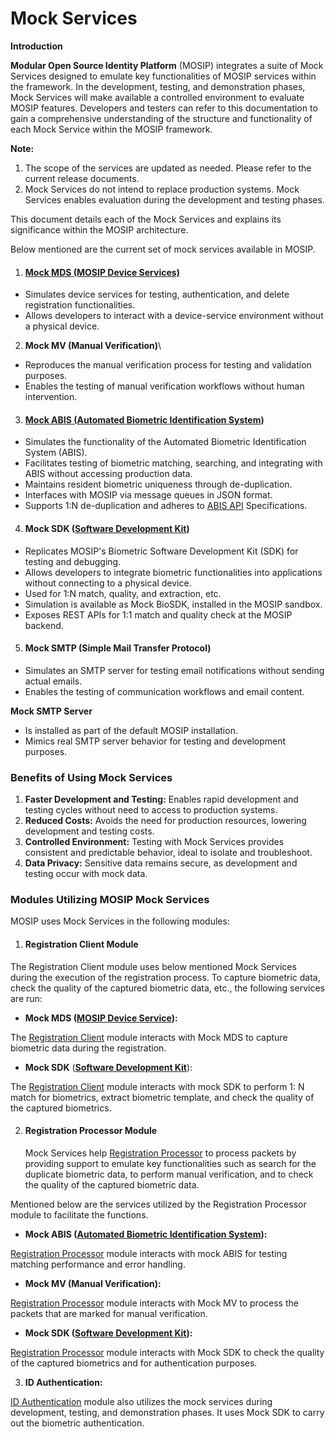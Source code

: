 # Mock Services

**Introduction**

**Modular Open Source Identity Platform** (MOSIP) integrates a suite of Mock Services designed to emulate key functionalities of MOSIP services within the framework. In the development, testing, and demonstration phases, Mock Services will make available a controlled environment to evaluate MOSIP features. Developers and testers can refer to this documentation to gain a comprehensive understanding of the structure and functionality of each Mock Service within the MOSIP framework.

**Note:**&#x20;

1. The scope of the services are updated as needed. Please refer to the current release documents.
2. Mock Services do not intend to replace production systems. Mock Services enables evaluation during the development and testing phases.

This document details each of the Mock Services and explains its significance within the MOSIP architecture.

Below mentioned are the current set of mock services available in MOSIP.&#x20;

1. #### [Mock MDS (MOSIP Device Services)](https://docs.mosip.io/1.1.5/biometrics/mosip-device-service-specification) <a href="#id-1.-mock-mds-mosip-device-services" id="id-1.-mock-mds-mosip-device-services"></a>

  * Simulates device services for testing, authentication, and delete registration functionalities.
  * Allows developers to interact with a device-service environment without a physical device.

2. **Mock MV (Manual Verification)**\


  * Reproduces the manual verification process for testing and validation purposes.
  * Enables the testing of manual verification workflows without human intervention.

3. #### [Mock ABIS (Automated Biometric Identification System)](https://docs.mosip.io/1.2.0/\~/changes/EDXkAXJ2BnUpKbwo76Y3/biometrics/abis) <a href="#id-3.-mock-abis-automated-biometric-identification-system" id="id-3.-mock-abis-automated-biometric-identification-system"></a>

  * Simulates the functionality of the Automated Biometric Identification System (ABIS).
  * Facilitates testing of biometric matching, searching, and integrating with ABIS without accessing production data.
  * Maintains resident biometric uniqueness through de-duplication.
  * Interfaces with MOSIP via message queues in JSON format.
  * Supports 1:N de-duplication and adheres to [ABIS API](https://docs.mosip.io/1.2.0/\~/changes/EDXkAXJ2BnUpKbwo76Y3/biometrics/abis-api) Specifications.

4. #### Mock SDK ([Software Development Kit](https://docs.mosip.io/1.2.0/biometrics/biometric-sdk)) <a href="#id-4.-mock-sdk-software-development-kit" id="id-4.-mock-sdk-software-development-kit"></a>

  * Replicates MOSIP's Biometric Software Development Kit (SDK) for testing and debugging.
  * Allows developers to integrate biometric functionalities into applications without connecting to a physical device.
  * Used for 1:N match, quality, and  extraction, etc.
  * Simulation is available as Mock BioSDK, installed in the MOSIP sandbox.
  * Exposes REST APIs for 1:1 match and quality check at the MOSIP backend.

5. #### Mock  SMTP (Simple Mail Transfer Protocol) <a href="#id-5.-mock-smtp-simple-mail-transfer-protocol" id="id-5.-mock-smtp-simple-mail-transfer-protocol"></a>

  * Simulates an SMTP server for testing email notifications without sending actual emails.
  * Enables the testing of communication workflows and email content.

&#x20;         **Mock SMTP Server**

  * Is installed as part of the default MOSIP installation.
  * Mimics real SMTP server behavior for testing and development purposes.

### Benefits of Using Mock Services <a href="#benefits-of-using-mock-services" id="benefits-of-using-mock-services"></a>

1. **Faster Development and Testing:**  Enables rapid development and testing cycles without need to access to production systems.
2. **Reduced Costs:** Avoids the need for production resources, lowering development and testing costs.
3. **Controlled Environment:** Testing with Mock Services provides consistent and predictable behavior, ideal to isolate and troubleshoot.
4. **Data Privacy:** Sensitive data remains secure, as development and testing occur with mock data.

### **Modules Utilizing MOSIP Mock Services** <a href="#modules-utilizing-mosip-mock-services" id="modules-utilizing-mosip-mock-services"></a>

MOSIP uses Mock Services in the following modules:

1.  #### **Registration Client Module** <a href="#id-1.-registration-client-module" id="id-1.-registration-client-module"></a>

   The Registration Client module uses below mentioned Mock Services during the execution of the registration process. To capture biometric data, check the quality of the captured biometric data, etc., the following services are run:

* **Mock MDS (**[**MOSIP Device Service**](https://docs.mosip.io/1.1.5/biometrics/mosip-device-service-specification)**):**

&#x20;  The [Registration Client](https://docs.mosip.io/1.2.0/collab-getting-started-guide/collab-reg-client-setup-guide) module interacts with Mock MDS to capture biometric data during the registration.

* **Mock SDK** ([**Software Development Kit**](https://docs.mosip.io/1.2.0/biometrics/biometric-sdk)):

&#x20; The [Registration Client](https://docs.mosip.io/1.2.0/collab-getting-started-guide/collab-reg-client-setup-guide) module interacts with mock SDK to perform 1: N match for biometrics, extract biometric template, and check the quality of the captured biometrics.

2.  #### **Registration Processor Module** <a href="#id-2.-registration-processor-module" id="id-2.-registration-processor-module"></a>

    Mock Services help [Registration Processor](https://docs.mosip.io/1.2.0/modules/registration-processor) to process packets by providing support to emulate key functionalities such as search for the duplicate biometric data, to perform manual verification, and to check the quality of the captured biometric data.

&#x20;       Mentioned below are the services utilized by the Registration Processor module to facilitate the functions.

  * **Mock ABIS (**[**Automated Biometric Identification System**](https://docs.mosip.io/1.2.0/\~/changes/EDXkAXJ2BnUpKbwo76Y3/biometrics/abis)**):**

&#x20;      [Registration Processor](https://docs.mosip.io/1.2.0/modules/registration-processor) module interacts with mock ABIS for testing matching performance and error handling.

  * **Mock MV (Manual Verification):**

&#x20;      [Registration Processor](https://docs.mosip.io/1.2.0/modules/registration-processor) module interacts with Mock MV to process the packets that are marked for manual verification.

  * **Mock SDK (**[**Software Development Kit**](https://docs.mosip.io/1.2.0/biometrics/biometric-sdk)**):**

&#x20;       [Registration Processor](https://docs.mosip.io/1.2.0/modules/registration-processor) module interacts with Mock SDK to check the quality of the captured biometrics and for authentication purposes.

3. **ID Authentication:**

&#x20;       [ID Authentication](https://docs.mosip.io/1.2.0/integrations/e-signet/ida) module also utilizes the mock services during development, testing, and demonstration phases. It uses Mock SDK to carry out the biometric authentication.

